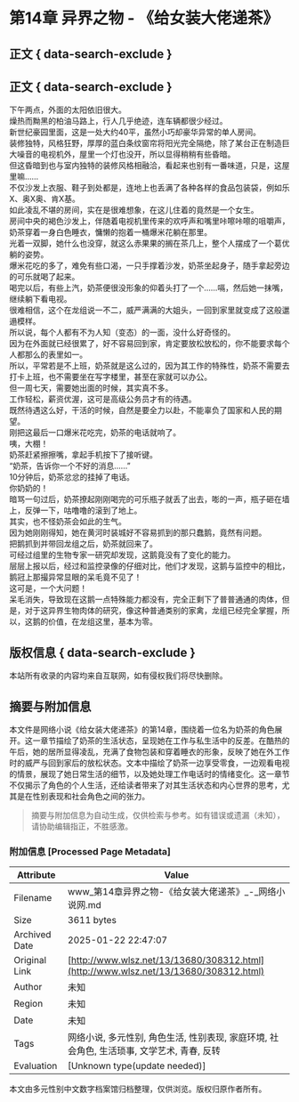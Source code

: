 # 第14章 异界之物 - 《给女装大佬递茶》

## 正文 { data-search-exclude }


## 正文 { data-search-exclude }

下午两点，外面的太阳依旧很大。  
燥热而黝黑的柏油马路上，行人几乎绝迹，连车辆都很少经过。  
新世纪豪园里面，这是一处大约40平，虽然小巧却豪华异常的单人房间。  
装修独特，风格狂野，厚厚的蓝白条纹窗帘将阳光完全隔绝，除了某台正在制造巨大噪音的电视机外，屋里一个灯也没开，所以显得稍稍有些昏暗。  
但这昏暗到也与室内独特的装修风格相融洽，看起来也别有一番味道，只是，这屋里嘛……  
不仅沙发上衣服、鞋子到处都是，连地上也丢满了各种各样的食品包装袋，例如乐X、奥X奥、肯X基。  
如此凌乱不堪的房间，实在是很难想象，在这儿住着的竟然是一个女生。  
房间中央的褐色沙发上，伴随着电视机里传来的欢呼声和嘴里咔嚓咔嚓的咀嚼声，奶茶穿着一身白色睡衣，慵懒的抱着一桶爆米花躺在那里。  
光着一双脚，她什么也没穿，就这么赤果果的搁在茶几上，整个人摆成了一个葛优躺的姿势。  
爆米花吃的多了，难免有些口渴，一只手撑着沙发，奶茶坐起身子，随手拿起旁边的可乐就喝了起来。  
喝完以后，有些上汽，奶茶便很没形象的仰着头打了一个……嗝，然后她一抹嘴，继续躺下看电视。  
很难相信，这个在龙组说一不二，威严满满的大姐头，一回到家里就变成了这般邋遢模样。  
所以说，每个人都有不为人知（变态）的一面，没什么好奇怪的。  
因为在外面就已经很累了，好不容易回到家，肯定要放松放松的，你不能要求每个人都那么的表里如一。  
所以，平常若是不上班，奶茶就是这么过的，因为其工作的特殊性，奶茶不需要去打卡上班，也不需要坐在写字楼里，甚至在家就可以办公。  
但一周七天，需要她出面的时候，其实真不多。  
工作轻松，薪资优渥，这可是高级公务员才有的待遇。  
既然待遇这么好，干活的时候，自然是要全力以赴，不能辜负了国家和人民的期望。  
刚把这最后一口爆米花吃完，奶茶的电话就响了。  
咦，大棚！  
奶茶赶紧擦擦嘴，拿起手机按下了接听键。  
“奶茶，告诉你一个不好的消息……”  
10分钟后，奶茶忿忿的挂掉了电话。  
你奶奶的！  
暗骂一句过后，奶茶撩起刚刚喝完的可乐瓶子就丢了出去，嘭的一声，瓶子砸在墙上，反弹一下，咕噜噜的滚到了地上。  
其实，也不怪奶茶会如此的生气。  
因为她刚刚得知，她在黄河时装城好不容易抓到的那只蠢鹅，竟然有问题。  
把鹅抓到并带回龙组之后，奶茶就回来了。  
可经过组里的生物专家一研究却发现，这鹅竟没有了变化的能力。  
层层上报以后，经过和监控录像的仔细对比，他们才发现，这鹅与监控中的相比，鹅冠上那撮异常显眼的呆毛竟不见了！  
这可是，一个大问题！  
呆毛消失，导致现在这鹅一点特殊能力都没有，完全正剩下了普普通通的肉体，但是，对于这异界生物肉体的研究，像这种普通类别的家禽，龙组已经完全掌握，所以，这鹅的价值，在龙组这里，基本为零。

## 版权信息 { data-search-exclude }

本站所有收录的内容均来自互联网，如有侵权我们将尽快删除。
<!-- tcd_original_link http://www.wlsz.net/13/13680/308312.html -->


## 摘要与附加信息

<!-- tcd_abstract -->
本文件是网络小说《给女装大佬递茶》的第14章，围绕着一位名为奶茶的角色展开。这一章节描绘了奶茶的生活状态，呈现她在工作与私生活中的反差。在酷热的午后，她的居所显得凌乱，充满了食物包装和穿着睡衣的形象，反映了她在外工作时的威严与回到家后的放松状态。文本中描绘了奶茶一边享受零食，一边观看电视的情景，展现了她日常生活的细节，以及她处理工作电话时的情绪变化。这一章节不仅揭示了角色的个人生活，还给读者带来了对其生活状态和内心世界的思考，尤其是在性别表现和社会角色之间的张力。
<!-- tcd_abstract_end -->

> 摘要与附加信息为自动生成，仅供检索与参考。如有错误或遗漏（未知），请协助编辑指正，不胜感激。

### 附加信息 [Processed Page Metadata]

| Attribute       | Value                                  |
|-----------------|----------------------------------------|
| Filename        | www_第14章异界之物-《给女装大佬递茶》_-_网络小说网.md                             |
| Size            | 3611 bytes                           |
| Archived Date   | 2025-01-22 22:47:07                             |
| Original Link   | [http://www.wlsz.net/13/13680/308312.html](http://www.wlsz.net/13/13680/308312.html)                       |
| Author          | 未知                               |
| Region          | 未知                               |
| Date            | 未知                                 |
| Tags            | 网络小说, 多元性别, 角色生活, 性别表现, 家庭环境, 社会角色, 生活琐事, 文学艺术, 青春, 反转                                 |
| Evaluation            | [Unknown type(update needed)]                                 |
<!-- tcd_table_end -->

本文由多元性别中文数字档案馆归档整理，仅供浏览。版权归原作者所有。
